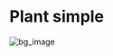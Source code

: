 # Plant simple
![bg_image](https://user-images.githubusercontent.com/10509674/152696780-1af2912e-e5c7-48a5-9a8b-572e1171ae65.jpg)
